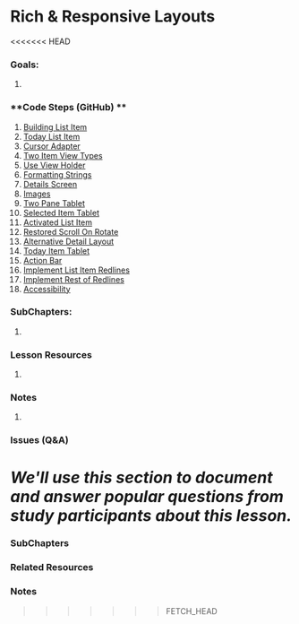 # Rich & Responsive Layouts

<<<<<<< HEAD
### **Goals**:
1.

### **Code Steps (GitHub) **
1. [Building List Item](https://github.com/udacity/Sunshine/tree/5.01-building-list-item)
2. [Today List Item](https://github.com/udacity/Sunshine/tree/5.02-today-list-item)
3. [Cursor Adapter](https://github.com/udacity/Sunshine/tree/5.03-cursor-adapter)
4. [Two Item View Types](https://github.com/udacity/Sunshine/tree/5.04-two-item-view-types)
5. [Use View Holder](https://github.com/udacity/Sunshine/tree/5.05-use-view-holder)
6. [Formatting Strings](https://github.com/udacity/Sunshine/tree/5.06-formatting-strings)
7. [Details Screen](https://github.com/udacity/Sunshine/tree/5.07-details-screen)
8. [Images](https://github.com/udacity/Sunshine/tree/5.08-images)
9. [Two Pane Tablet](https://github.com/udacity/Sunshine/tree/5.09-two-pane-tablet)
10. [Selected Item Tablet](https://github.com/udacity/Sunshine/tree/5.10-selected-item-tablet)
11. [Activated List Item](https://github.com/udacity/Sunshine/tree/5.11-activated-list-item)
12. [Restored Scroll On Rotate](https://github.com/udacity/Sunshine/tree/5.12-restore-scroll-on-rotate)
13. [Alternative Detail Layout](https://github.com/udacity/Sunshine/tree/5.13-alternative-detail-layout)
14. [Today Item Tablet](https://github.com/udacity/Sunshine/tree/5.14-today-item-tablet)
15. [Action Bar](https://github.com/udacity/Sunshine/tree/5.15-action-bar)
16. [Implement List Item Redlines](https://github.com/udacity/Sunshine/tree/5.16-implement-list-item-redlines)
17. [Implement Rest of Redlines](https://github.com/udacity/Sunshine/tree/5.17-implement-rest-of-redlines)
18. [Accessibility](https://github.com/udacity/Sunshine/tree/5.18-accessibility)


### **SubChapters**:
1.


### **Lesson Resources**
1.


### **Notes**
1.


### **Issues (Q&A)**

*We'll use this section to document and answer popular questions from study participants about this lesson.*
=======
### **SubChapters**


### **Related Resources**


### **Notes**

>>>>>>> FETCH_HEAD
